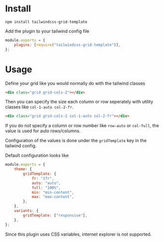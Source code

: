 # Install

```
npm install tailwindcss-grid-template
```

Add the plugin to your tailwind config file

```javascript
module.exports = {
	plugins: [require("tailwindcss-grid-template")],
};
```

# Usage

Define your grid like you would normally do with the tailwind classes

```html
<div class="grid grid-cols-2"></div>
```

Then you can specify the size each column or row seperately with utility classes like `col-1-auto col-2-fr`.

```html
<div class="grid grid-cols-2 col-1-auto col-2-fr"></div>
```

If you do not specify a column or row number like `row-auto` or `col-full`, the value is used for auto rows/columns.

Configuration of the values is done under the `gridTemplate` key in the tailwind config.

Default configuration looks like

```js
module.exports = {
	theme: {
		gridTemplate: {
			fr: "1fr",
			auto: "auto",
			full: "100%",
			min: "min-content",
			max: "max-content",
		},
	},
	variants: {
		gridTemplate: ["responsive"],
	},
};
```

Since this plugin uses CSS variables, internet explorer is not supported.
